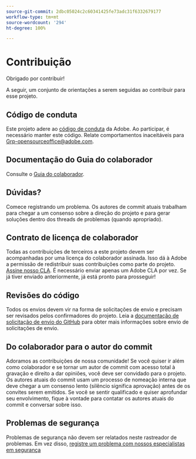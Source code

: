 ```yaml
---
source-git-commit: 2dbc05024c2c60341425fe73adc31f6332679177
workflow-type: tm+mt
source-wordcount: '294'
ht-degree: 100%

---
```

# Contribuição

Obrigado por contribuir!

A seguir, um conjunto de orientações a serem seguidas ao contribuir para esse projeto.

## Código de conduta

Este projeto adere ao [código de conduta](code-of-conduct.md) da Adobe. Ao participar, é necessário manter este código. Relate comportamentos inaceitáveis para 
[Grp-opensourceoffice@adobe.com](mailto:Grp-opensourceoffice@adobe.com).

## Documentação do Guia do colaborador

Consulte o [Guia do colaborador](https://experienceleague.adobe.com/docs/contributor/contributor-guide/introduction.html?lang=pt-BR).

## Dúvidas?

Comece registrando um problema. Os autores de commit atuais trabalham para chegar a um 
consenso sobre a direção do projeto e para gerar soluções dentro dos threads de problemas
(quando apropriado).

## Contrato de licença de colaborador

Todas as contribuições de terceiros a este projeto devem ser acompanhadas por uma 
licença do colaborador assinada. Isso dá à Adobe a permissão de redistribuir suas contribuições como parte do projeto. [Assine nosso CLA](http://opensource.adobe.com/cla.html). É 
necessário enviar apenas um Adobe CLA por vez. Se já tiver enviado anteriormente, 
já está pronto para prosseguir!

## Revisões do código

Todos os envios devem vir na forma de solicitações de envio e precisam ser revisados pelos confirmadores do projeto. Leia a [documentação de solicitação de envio do GitHub](https://help.github.com/articles/about-pull-requests/) para obter mais informações sobre envio de solicitações de envio.

<!--
Lastly, please follow the [pull request template](PULL_REQUEST_TEMPLATE.md) when
submitting a pull request!
-->

## Do colaborador para o autor do commit

Adoramos as contribuições de nossa comunidade! Se você quiser ir além como colaborador 
e se tornar um autor de commit com acesso total à gravação e direito a dar opiniões, você deve 
ser convidado para o projeto. Os autores atuais do commit usam um processo de nomeação 
interna que deve chegar a um consenso lento (silêncio significa aprovação) antes de os convites 
serem emitidos. Se você se sentir qualificado e quiser aprofundar seu envolvimento, 
fique à vontade para contatar os autores atuais do commit e conversar sobre isso.

## Problemas de segurança

Problemas de segurança não devem ser relatados neste rastreador de problemas. Em vez disso, [registre um problema com nossos especialistas em segurança](https://helpx.adobe.com/br/security/alertus.html)
